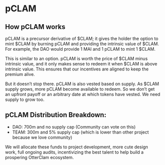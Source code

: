 # pCLAM

## How pCLAM works

pCLAM is a precursor derivative of $CLAM; it gives the holder the option to mint $CLAM by burning pCLAM and providing the intrinsic value of $CLAM. For example, the DAO would provide 1 MAI and 1 pCLAM to mint 1 $CLAM.

This is similar to an option. pCLAM is worth the price of $CLAM minus intrinsic value, and it only makes sense to redeem it when $CLAM is above intrinsic value. This ensures that our incentives are aligned to keep the premium alive.

But it doesn’t stop there. pCLAM is also vested based on supply. As $CLAM supply grows, more pCLAM become available to redeem. So we don’t get an upfront payoff or an arbitrary date at which tokens have vested. We need supply to grow too.

## pCLAM Distribution Breakdown:

- DAO: 700m and no supply cap (Community can vote on this)
- TEAM: 300m and 5% supply cap (which is lower than other project because we love community)

We will allocate these funds to project development, more cute design work, full ongoing audits, incentivizing the best talent to help build a prospering OtterClam ecosystem.
